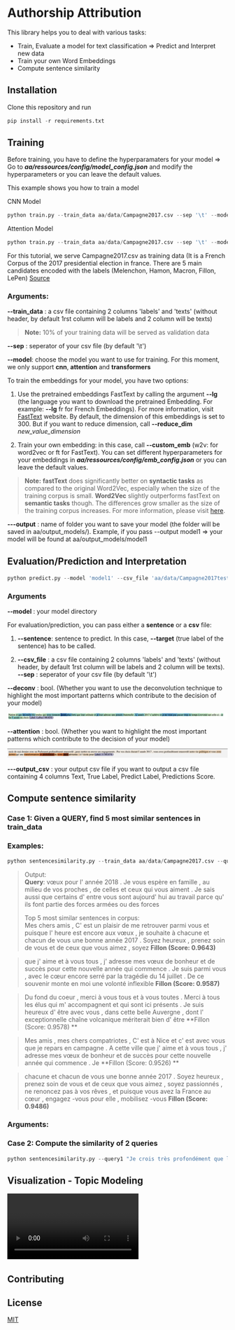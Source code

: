 # Authorship Attribution 
This library helps you to deal with various tasks: 
- Train, Evaluate a model for text classification => Predict and Interpret new data
- Train your own Word Embeddings
- Compute sentence similarity 

## Installation 
Clone this repository and run 
```python
pip install -r requirements.txt
```

## Training

Before training, you have to define the hyperparamaters for your model => Go to ***aa/ressources/config/model_config.json*** and modify the hyperparameters or you can leave the default values.   

This example shows you how to train a model 

CNN Model
```python
python train.py --train_data aa/data/Campagne2017.csv --sep '\t' --model cnn --custom_emb w2v --output test_model
```
Attention Model 

```python
python train.py --train_data aa/data/Campagne2017.csv --sep '\t' --model attention --output test_model
```
For this tutorial, we serve Campagne2017.csv as training data (It is a French Corpus of the 2017 presidential election in france. There are 5 main candidates encoded with the labels (Melenchon, Hamon, Macron, Fillon, LePen) [Source](https://choosealicense.com/licenses/mit/)

### **Arguments:** 

**--train_data** : a csv file containing 2 columns 'labels' and 'texts' (without header, by default 1rst column will be labels and 2 column will be texts)
> **Note:** 10% of your training data will be served as validation data

**--sep** : seperator of your csv file (by default '\t') 

**--model**: choose the model you want to use for training. For this moment, we only support **cnn**, **attention** and **transformers**

To train the embeddings for your model, you have two options: 

1) Use the pretrained embeddings FastText by calling the argument **--lg** (the language you want to download the pretrained Embedding. For example: **--lg** fr for French Embeddings). For more information, visit [FastText](https://fasttext.cc/docs/en/crawl-vectors.html) website. By default, the dimension of this embeddings is set to 300. But if you want to reduce dimension, call **--reduce_dim** *new_value_dimension*

2) Train your own embedding: in this case, call **--custom_emb** (w2v: for word2vec or ft for FastText). You can set different hyperparameters for your embeddings in ***aa/ressources/config/emb_config.json*** or you can leave the default values. 


> **Note:**  **fastText** does significantly better on **syntactic tasks** as compared to the original Word2Vec, especially when the size of the training corpus is small. **Word2Vec** slightly outperforms fastText on **semantic tasks** though. The differences grow smaller as the size of the training corpus increases. For more information, please visit [here](https://radimrehurek.com/gensim/auto_examples/tutorials/run_fasttext.html). 

**---output** : name of folder you want to save your model (the folder will be saved in aa/output_models/). Example, if you pass --output model1 => your model will be found at aa/output_models/model1

## Evaluation/Prediction and Interpretation 
```python
python predict.py --model 'model1' --csv_file 'aa/data/Campagne2017test.csv' --deconv True
```

### Arguments 

**--model** : your model directory 

For evaluation/prediction, you can pass either a **sentence** or a **csv** file: 

1) **--sentence**: sentence to predict. In this case, **--target** (true label of the sentence) has to be called.

2) **--csv_file** : a csv file containing 2 columns 'labels' and 'texts' (without header, by default 1rst column will be labels and 2 column will be texts). 
**--sep** : seperator of your csv file (by default '\t') 

**--deconv** :  bool. (Whether you want to use the deconvolution technique to highlight the most important patterns which contribute to the decision of your model) 

<img  src="images_ReadMe/Deconv.png"  alt="deconv"  heigth="100"/>

**--attention** :  bool. (Whether you want to highlight the most important patterns which contribute to the decision of your model) 

<img  src="images_ReadMe/attention.png"  alt="attention"  heigth="100"/>

**---output_csv** :  your output csv file if you want to output a csv file containing 4 columns Text, True Label, Predict Label, Predictions Score. 



## Compute sentence similarity 

### Case 1: Given a QUERY, find 5 most similar sentences in train_data 

### Examples: 
```python
python sentencesimilarity.py --train_data aa/data/Campagne2017.csv --query "vœux pour l' année 2018 . Je vous espère en famille , au milieu de vos proches , de celles et ceux qui vous aiment . Je sais aussi que certains d' entre vous sont aujourd' hui au travail parce qu' ils font partie des forces armées ou des forces"
```

> Output:  
> **Query**: vœux pour l' année 2018 . Je vous espère en famille ,
> au milieu de vos proches , de celles et ceux qui vous aiment . Je sais
> aussi que certains d' entre vous sont aujourd' hui au travail parce
> qu' ils font partie des forces armées ou des forces  
> 
> Top 5 most similar sentences in corpus:  
> Mes chers amis , C' est un plaisir de me retrouver parmi vous et puisque l' heure est encore aux vœux , je souhaite à chacune et chacun de vous une bonne année 2017 . Soyez heureux , prenez soin de vous et de ceux que vous aimez , soyez **Fillon (Score: 0.9643)**  

> que j' aime et à vous tous , j' adresse mes vœux de bonheur et de succès pour cette nouvelle année qui commence . Je suis parmi vous , avec le cœur encore serré par la tragédie du 14 juillet . De ce souvenir monte en moi une volonté inflexible **Fillon (Score: 0.9587)**  

> Du fond du coeur , merci à vous tous et à vous toutes . Merci à tous les élus qui m' accompagnent et qui sont ici présents . Je suis heureux d' être avec vous , dans cette belle Auvergne , dont l' exceptionnelle chaîne volcanique mériterait bien d' être **Fillon (Score: 0.9578) **

> Mes amis , mes chers compatriotes , C' est à Nice et c' est avec vous que je repars en campagne . A cette ville que j' aime et à vous tous , j' adresse mes vœux de bonheur et de succès pour cette nouvelle année qui commence . Je **Fillon (Score: 0.9526) **

> chacune et chacun de vous une bonne année 2017 . Soyez heureux , prenez soin de vous et de ceux que vous aimez , soyez passionnés , ne renoncez pas à vos rêves , et puisque vous avez la France au cœur , engagez -vous pour elle , mobilisez -vous **Fillon (Score: 0.9486)**

### Arguments:
 
### Case 2: Compute the similarity of 2 queries

```python
python sentencesimilarity.py --query1 "Je crois très profondément que l' Europe peut devenir cette puissance économique , sociale , écologique et scientifique qui pourra faire face à la Chine , aux Etats-Unis en portant ces valeurs qui nous ont faits et qui sont notre histoire commune . J' ai besoin de votre détermination pour" --query2 "vœux pour l' année 2018 . Je vous espère en famille , au milieu de vos proches , de celles et ceux qui vous aiment . Je sais aussi que certains d' entre vous sont aujourd' hui au travail parce qu' ils font partie des forces armées ou des forces"
```

## Visualization - Topic Modeling

![](images_ReadMe/clustering.mov )




## Contributing


## License
[MIT](https://choosealicense.com/licenses/mit/)



